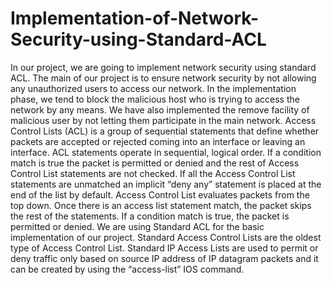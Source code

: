# Implementation-of-Network-Security-using-Standard-ACL
In our project, we are going to implement network security using standard ACL.
The main of our project is to ensure network security by not allowing any 
unauthorized users to access our network. In the implementation phase, we tend to 
block the malicious host who is trying to access the network by any means. We 
have also implemented the remove facility of malicious user by not letting them 
participate in the main network.
Access Control Lists (ACL) is a group of sequential statements that define whether 
packets are accepted or rejected coming into an interface or leaving an interface. 
ACL statements operate in sequential, logical order. If a condition match is true the 
packet is permitted or denied and the rest of Access Control List statements are not 
checked. If all the Access Control List statements are unmatched an implicit “deny 
any” statement is placed at the end of the list by default. Access Control List 
evaluates packets from the top down. Once there is an access list statement match, 
the packet skips the rest of the statements. If a condition match is true, the packet is 
permitted or denied.
We are using Standard ACL for the basic implementation of our project. Standard 
Access Control Lists are the oldest type of Access Control List. Standard IP Access 
Lists are used to permit or deny traffic only based on source IP address of IP 
datagram packets and it can be created by using the “access-list” IOS command.
